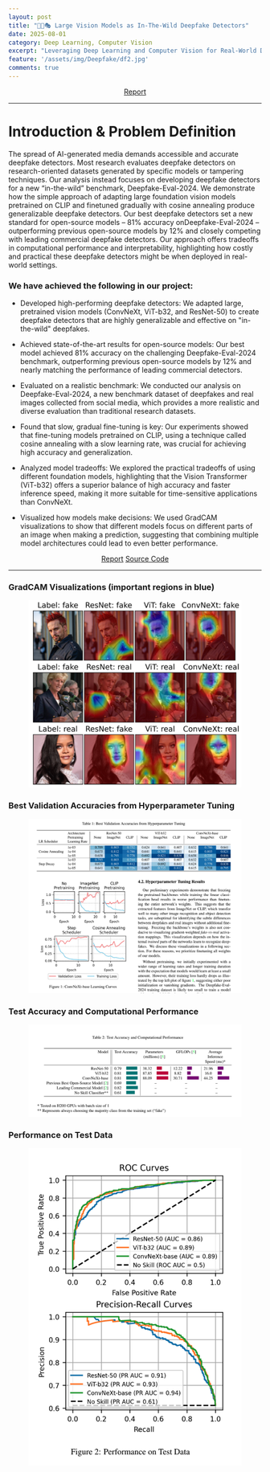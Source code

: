 ```yaml
---
layout: post
title: "🧠🤖🎭 Large Vision Models as In-The-Wild Deepfake Detectors"
date: 2025-08-01
category: Deep Learning, Computer Vision
excerpt: "Leveraging Deep Learning and Computer Vision for Real-World Deepfake Detection: <b> Deep Learning, Computer Vision, Large Vision Models (ResNet-50, ViT-b32, and ConvNeXt-base)</b>"
feature: '/assets/img/Deepfake/df2.jpg'
comments: true
---
```


<center>
    <div class="btn-group">
        <a href="https://drive.google.com/file/d/13QLd0e1ZhJNi_14azIgymZv38Wvi5oc2/view?usp=sharing" class="btn btn-success">Report</a>
    </div>
</center>
<hr>

# Introduction & Problem Definition

The spread of AI-generated media demands accessible and accurate deepfake detectors. Most research evaluates deepfake detectors on research-oriented datasets
generated by specific models or tampering techniques. Our analysis instead focuses on developing deepfake detectors for a new “in-the-wild” benchmark, Deepfake-Eval-2024.
We demonstrate how the simple approach of adapting large foundation vision models pretrained on CLIP and finetuned gradually with cosine annealing produce generalizable
deepfake detectors. Our best deepfake detectors set a new standard for open-source models – 81% accuracy onDeepfake-Eval-2024 – outperforming previous open-source
models by 12% and closely competing with leading commercial deepfake detectors. Our approach offers tradeoffs in computational performance and interpretability, highlighting
how costly and practical these deepfake detectors might be when deployed in real-world settings.

### We have achieved the following in our project:

- Developed high-performing deepfake detectors: We adapted large, pretrained vision models (ConvNeXt, ViT-b32, and ResNet-50) to create deepfake detectors that are highly generalizable and effective on "in-the-wild" deepfakes.

- Achieved state-of-the-art results for open-source models: Our best model achieved 81% accuracy on the challenging Deepfake-Eval-2024 benchmark, outperforming previous open-source models by 12% and nearly matching the performance of leading commercial detectors.

- Evaluated on a realistic benchmark: We conducted our analysis on Deepfake-Eval-2024, a new benchmark dataset of deepfakes and real images collected from social media, which provides a more realistic and diverse evaluation than traditional research datasets.

- Found that slow, gradual fine-tuning is key: Our experiments showed that fine-tuning models pretrained on CLIP, using a technique called cosine annealing with a slow learning rate, was crucial for achieving high accuracy and generalization.

- Analyzed model tradeoffs: We explored the practical tradeoffs of using different foundation models, highlighting that the Vision Transformer (ViT-b32) offers a superior balance of high accuracy and faster inference speed, making it more suitable for time-sensitive applications than ConvNeXt.

- Visualized how models make decisions: We used GradCAM visualizations to show that different models focus on different parts of an image when making a prediction, suggesting that combining multiple model architectures could lead to even better performance.

<center>
    <div class="btn-group">
        <a href="https://drive.google.com/file/d/13QLd0e1ZhJNi_14azIgymZv38Wvi5oc2/view?usp=sharing" class="btn btn-success">Report</a>
        <a href="https://github.com/Deepfake-Detection-KKO/deepfake-detection" class="btn btn-info">Source Code</a>
    </div>
</center>
<hr>

<!-- <iframe src="https://www.linkedin.com/embed/feed/update/urn:li:ugcPost:7324982715483590656?collapsed=1" height="600" width="725" frameborder="0" allowfullscreen="" title="Embedded post"></iframe> -->

### GradCAM Visualizations (important regions in blue)

<figure class="full">
    <a href='/assets/img/Deepfake/GradCam.png'><img src='/assets/img/Deepfake/GradCam.png'></a>
</figure>

### Best Validation Accuracies from Hyperparameter Tuning
<figure class="full">
    <a href='/assets/img/Deepfake/evalmetrics2.png.png'><img src='/assets/img/Deepfake/evalmetrics2.png'></a>
</figure>

### Test Accuracy and Computational Performance

<figure class="full">
    <a href='/assets/img/Deepfake/inferencetest.png'><img src='/assets/img/Deepfake/inferencetest.png'></a>
</figure>

### Performance on Test Data
<figure class="full">
    <a href='/assets/img/Deepfake/evalmetrics.png'><img src='/assets/img/Deepfake/evalmetrics.png'></a>
</figure>

